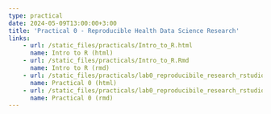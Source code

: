 ```yaml
---
type: practical
date: 2024-05-09T13:00:00+3:00
title: 'Practical 0 - Reproducible Health Data Science Research'
links:
    - url: /static_files/practicals/Intro_to_R.html
      name: Intro to R (html)
    - url: /static_files/practicals/Intro_to_R.Rmd
      name: Intro to R (rmd)
    - url: /static_files/practicals/lab0_reproducibile_research_rstudio_rmd_git.html
      name: Practical 0 (html)
    - url: /static_files/practicals/lab0_reproducibile_research_rstudio_rmd_git.rmd
      name: Practical 0 (rmd)
---
```

